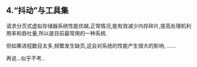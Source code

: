 ## 4.“抖动”与工具集

请求分页式虚拟存储器系统性能优越,正常情况,能有效减少内存碎片,提高处理机利用率和吞吐量,所以是目前最常用的一种系统.

但如果进程数目太多,频繁发生缺页,这会对系统的性能产生很大的影响, ......

再说...似乎不考..

